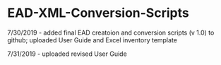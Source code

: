 # EAD-XML-Conversion-Scripts

7/30/2019 - added final EAD creatoion and conversion scripts (v 1.0) to github; uploaded User Guide and Excel inventory template

7/31/2019 - uploaded revised User Guide
